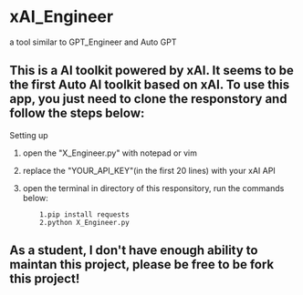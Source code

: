 # xAI_Engineer
a tool similar to GPT_Engineer and Auto GPT
## This is a AI toolkit powered by xAI. It seems to be the first Auto AI toolkit based on xAI. To use this app, you just need to clone the responstory and follow the steps below:
Setting up
1. open the "X_Engineer.py" with notepad or vim
2. replace the "YOUR_API_KEY"(in the first 20 lines) with your xAI API
3. open the terminal in directory of this responsitory, run the commands below:

           1.pip install requests
           2.python X_Engineer.py

## As a student, I don't have enough ability to maintan this project, please be free to be fork this project!
